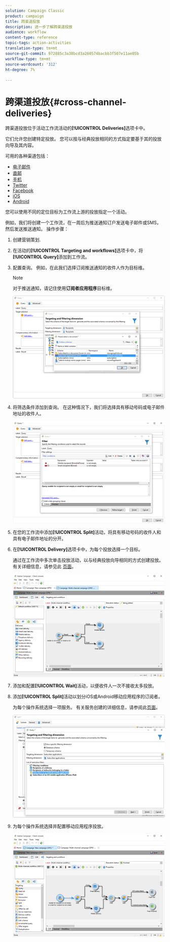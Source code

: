 ```yaml
---
solution: Campaign Classic
product: campaign
title: 跨渠道投放
description: 进一步了解跨渠道投放
audience: workflow
content-type: reference
topic-tags: action-activities
translation-type: tm+mt
source-git-commit: 972885c3a38bcd3a260574bacbb3f507e11ae05b
workflow-type: tm+mt
source-wordcount: '312'
ht-degree: 7%

---
```



# 跨渠道投放{#cross-channel-deliveries}

跨渠道投放位于活动工作流活动的&#x200B;**[!UICONTROL Deliveries]**&#x200B;选项卡中。

它们允许您创建特定投放。 您可以按与经典投放相同的方式指定要基于其的投放向导及其内容。

可用的各种渠道包括：

* [电子邮件](../../delivery/using/about-email-channel.md)
* [直邮](../../delivery/using/about-direct-mail-channel.md)
* [手机](../../delivery/using/sms-channel.md)
* [Twitter](../../social/using/publishing-on-twitter.md)
* [Facebook](../../social/using/publishing-on-facebook.md)
* [iOS](../../delivery/using/creating-notifications.md#sending-notifications-on-ios)
* [Android](../../delivery/using/creating-notifications.md#sending-notifications-on-android)

您可以使用不同的定位目标为工作流上游的投放指定一个活动。

例如，我们将创建一个工作流，在一周后为推送通知订户发送电子邮件或SMS，然后发送推送通知。 操作步骤：

1. 创建营销策划.
1. 在活动的&#x200B;**[!UICONTROL Targeting and workflows]**&#x200B;选项卡中，将&#x200B;**[!UICONTROL Query]**&#x200B;添加到工作流。
1. 配置查询。 例如，在此我们选择订阅推送通知的收件人作为目标维。

   >[!NOTE]
   >
   >对于推送通知，请记住使用&#x200B;**订阅者应用程序**&#x200B;目标维。

   ![](assets/cross_channel_delivery_1.png)

1. 将筛选条件添加到查询。 在这种情况下，我们将选择具有移动号码或电子邮件地址的收件人。

   ![](assets/cross_channel_delivery_2.png)

1. 在您的工作流中添加&#x200B;**[!UICONTROL Split]**&#x200B;活动，将具有移动号码的收件人和具有电子邮件地址的分开。
1. 在&#x200B;**[!UICONTROL Delivery]**&#x200B;选项卡中，为每个投放选择一个目标。

   通过在工作流中多次单击投放活动，以与经典投放向导相同的方式创建投放。 有关详细信息，请参见此 [ 页面](../../delivery/using/about-email-channel.md)。

   ![](assets/cross_channel_delivery_3.png)

1. 添加和配置&#x200B;**[!UICONTROL Wait]**&#x200B;活动，以便收件人一次不接收太多投放。
1. 添加&#x200B;**[!UICONTROL Split]**&#x200B;活动以划分iOS或Android移动应用程序的订阅者。

   为每个操作系统选择一项服务。 有关服务创建的详细信息，请参阅此[页面](../../delivery/using/configuring-the-mobile-application.md)。

   ![](assets/cross_channel_delivery_4.png)

1. 为每个操作系统选择并配置移动应用程序投放。

   ![](assets/cross_channel_delivery_5.png)
